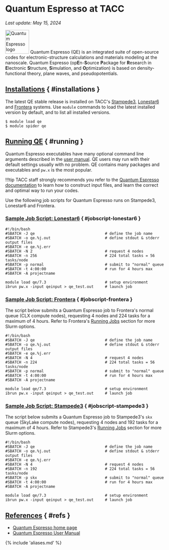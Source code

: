 # Quantum Espresso at TACC
*Last update: May 15, 2024*


<img alt="Quantum Espresso logo" src="../imgs/qespresso-logo.png" style="width: 75px;" />
Quantum Espresso (QE) is an integrated suite of open-source codes for electronic-structure calculations and materials modeling at the nanoscale. Quantum Espresso (op<b>E</b>n-<b>S</b>ource <b>P</b>ackage for <b>R</b>esearch in <b>E</b>lectronic <b>S</b>tructure, <b>S</b>imulation, and <b>O</b>ptimization) is based on density-functional theory, plane waves, and pseudopotentials.  

## [Installations](#installations) { #installations }

The latest QE stable release is installed on TACC's [Stampede3](../../hpc/stampede3), [Lonestar6](../../hpc/lonestar6) and [Frontera](../../hpc/frontera) systems. Use `module` commands to load the latest installed version by default, and to list all installed versions.  

``` cmd-line
$ module load qe
$ module spider qe
```

## [Running QE](#running) { #running }

Quantum Espresso executables have many optional command line arguments described in the [user manual](http://www.quantum-espresso.org/resources/users-manual). QE users may run with their default settings usually with no problem. QE contains many packages and executables and `pw.x` is the most popular. 

!!!tip
	TACC staff strongly recommends you refer to the [Quantum Espresso documentation](http://www.quantum-espresso.org/resources/users-manual) to learn how to construct input files, and learn the correct and optimal way to run your codes.

Use the following job scripts for Quantum Espresso runs on Stampede3, Lonestar6 and Frontera. 

### [Sample Job Script: Lonestar6](#jobscript-lonestar6) { #jobscript-lonestar6 }

```job-script
#!/bin/bash 
#SBATCH -J qe                               # define the job name
#SBATCH -o qe.%j.out                        # define stdout & stderr output files 
#SBATCH -e qe.%j.err 
#SBATCH -N 2                                # request 4 nodes 
#SBATCH -n 256                              # 224 total tasks = 56 tasks/node
#SBATCH -p normal                           # submit to "normal" queue 
#SBATCH -t 4:00:00                          # run for 4 hours max 
#SBATCH -A projectname

module load qe/7.3                          # setup environment
ibrun pw.x -input qeinput > qe_test.out     # launch job
```

### [Sample Job Script: Frontera](#jobscript-frontera) { #jobscript-frontera }

The script below submits a Quantum Espresso job to Frontera's normal queue (CLX compute nodes), requesting 4 nodes and 224 tasks for a maximum of 4 hours. Refer to Frontera's [Running Jobs](../../hpc/frontera#running) section for more Slurm options.

``` job-script
#!/bin/bash 
#SBATCH -J qe                               # define the job name
#SBATCH -o qe.%j.out                        # define stdout & stderr output files 
#SBATCH -e qe.%j.err 
#SBATCH -N 4                                # request 4 nodes 
#SBATCH -n 224                              # 224 total tasks = 56 tasks/node
#SBATCH -p normal                           # submit to "normal" queue 
#SBATCH -t 4:00:00                          # run for 4 hours max 
#SBATCH -A projectname

module load qe/7.3                          # setup environment
ibrun pw.x -input qeinput > qe_test.out     # launch job
```

### [Sample Job Script: Stampede3](#jobscript-stampede3) { #jobscript-stampede3 }

The script below submits a Quantum Espresso job to Stampede3's `skx` queue (SkyLake compute nodes), requesting 4 nodes and 192 tasks for a maximum of 4 hours. Refer to Stampede3's [Running Jobs](../../hpc/stampede3#running) section for more Slurm options. 

``` job-script
#!/bin/bash 
#SBATCH -J qe                               # define the job name
#SBATCH -o qe.%j.out                        # define stdout & stderr output files 
#SBATCH -e qe.%j.err 
#SBATCH -N 4                                # request 4 nodes 
#SBATCH -n 192                              # 224 total tasks = 56 tasks/node
#SBATCH -p skx                              # submit to "normal" queue 
#SBATCH -t 4:00:00                          # run for 4 hours max 
#SBATCH -A projectname

module load qe/7.3                          # setup environment
ibrun pw.x -input qeinput > qe_test.out     # launch job

```

## [References](#refs) { #refs }

* [Quantum Espresso home page](http://www.quantum-espresso.org/)
* [Quantum Espresso User Manual](http://www.quantum-espresso.org/resources/users-manual)


{% include 'aliases.md' %}
